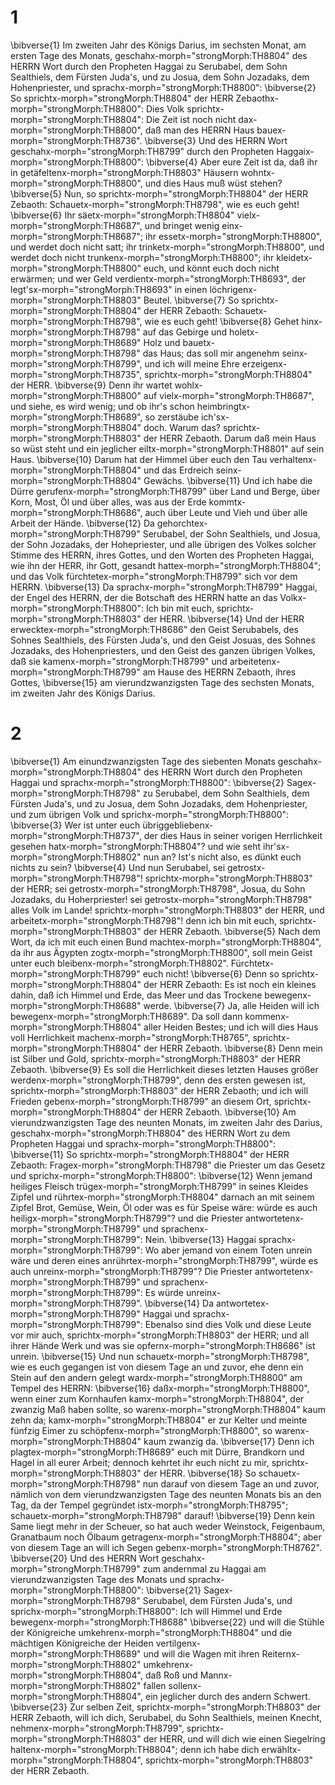 # 1 
\bibverse{1} Im zweiten Jahr des Königs Darius, im sechsten Monat, am ersten Tage des Monats, geschahx-morph="strongMorph:TH8804" des HERRN Wort durch den Propheten Haggai zu Serubabel, dem Sohn Sealthiels, dem Fürsten Juda's, und zu Josua, dem Sohn Jozadaks, dem Hohenpriester, und sprachx-morph="strongMorph:TH8800": \bibverse{2} So sprichtx-morph="strongMorph:TH8804" der HERR Zebaothx-morph="strongMorph:TH8800": Dies Volk sprichtx-morph="strongMorph:TH8804": Die Zeit ist noch nicht dax-morph="strongMorph:TH8800", daß man des HERRN Haus bauex-morph="strongMorph:TH8736". \bibverse{3} Und des HERRN Wort geschahx-morph="strongMorph:TH8799" durch den Propheten Haggaix-morph="strongMorph:TH8800": \bibverse{4} Aber eure Zeit ist da, daß ihr in getäfeltenx-morph="strongMorph:TH8803" Häusern wohntx-morph="strongMorph:TH8800", und dies Haus muß wüst stehen? \bibverse{5} Nun, so sprichtx-morph="strongMorph:TH8804" der HERR Zebaoth: Schauetx-morph="strongMorph:TH8798", wie es euch geht! \bibverse{6} Ihr säetx-morph="strongMorph:TH8804" vielx-morph="strongMorph:TH8687", und bringet wenig einx-morph="strongMorph:TH8687"; ihr essetx-morph="strongMorph:TH8800", und werdet doch nicht satt; ihr trinketx-morph="strongMorph:TH8800", und werdet doch nicht trunkenx-morph="strongMorph:TH8800"; ihr kleidetx-morph="strongMorph:TH8800" euch, und könnt euch doch nicht erwärmen; und wer Geld verdientx-morph="strongMorph:TH8693", der legt'sx-morph="strongMorph:TH8693" in einen löchrigenx-morph="strongMorph:TH8803" Beutel. \bibverse{7} So sprichtx-morph="strongMorph:TH8804" der HERR Zebaoth: Schauetx-morph="strongMorph:TH8798", wie es euch geht! \bibverse{8} Gehet hinx-morph="strongMorph:TH8798" auf das Gebirge und holetx-morph="strongMorph:TH8689" Holz und bauetx-morph="strongMorph:TH8798" das Haus; das soll mir angenehm seinx-morph="strongMorph:TH8799", und ich will meine Ehre erzeigenx-morph="strongMorph:TH8735", sprichtx-morph="strongMorph:TH8804" der HERR. \bibverse{9} Denn ihr wartet wohlx-morph="strongMorph:TH8800" auf vielx-morph="strongMorph:TH8687", und siehe, es wird wenig; und ob ihr's schon heimbringtx-morph="strongMorph:TH8689", so zerstäube ich'sx-morph="strongMorph:TH8804" doch. Warum das? sprichtx-morph="strongMorph:TH8803" der HERR Zebaoth. Darum daß mein Haus so wüst steht und ein jeglicher eiltx-morph="strongMorph:TH8801" auf sein Haus. \bibverse{10} Darum hat der Himmel über euch den Tau verhaltenx-morph="strongMorph:TH8804" und das Erdreich seinx-morph="strongMorph:TH8804" Gewächs. \bibverse{11} Und ich habe die Dürre gerufenx-morph="strongMorph:TH8799" über Land und Berge, über Korn, Most, Öl und über alles, was aus der Erde kommtx-morph="strongMorph:TH8686", auch über Leute und Vieh und über alle Arbeit der Hände. \bibverse{12} Da gehorchtex-morph="strongMorph:TH8799" Serubabel, der Sohn Sealthiels, und Josua, der Sohn Jozadaks, der Hohepriester, und alle übrigen des Volkes solcher Stimme des HERRN, ihres Gottes, und den Worten des Propheten Haggai, wie ihn der HERR, ihr Gott, gesandt hattex-morph="strongMorph:TH8804"; und das Volk fürchtetex-morph="strongMorph:TH8799" sich vor dem HERRN. \bibverse{13} Da sprachx-morph="strongMorph:TH8799" Haggai, der Engel des HERRN, der die Botschaft des HERRN hatte an das Volkx-morph="strongMorph:TH8800": Ich bin mit euch, sprichtx-morph="strongMorph:TH8803" der HERR. \bibverse{14} Und der HERR erwecktex-morph="strongMorph:TH8686" den Geist Serubabels, des Sohnes Sealthiels, des Fürsten Juda's, und den Geist Josuas, des Sohnes Jozadaks, des Hohenpriesters, und den Geist des ganzen übrigen Volkes, daß sie kamenx-morph="strongMorph:TH8799" und arbeitetenx-morph="strongMorph:TH8799" am Hause des HERRN Zebaoth, ihres Gottes, \bibverse{15} am vierundzwanzigsten Tage des sechsten Monats, im zweiten Jahr des Königs Darius. 

# 2 
\bibverse{1} Am einundzwanzigsten Tage des siebenten Monats geschahx-morph="strongMorph:TH8804" des HERRN Wort durch den Propheten Haggai und sprachx-morph="strongMorph:TH8800": \bibverse{2} Sagex-morph="strongMorph:TH8798" zu Serubabel, dem Sohn Sealthiels, dem Fürsten Juda's, und zu Josua, dem Sohn Jozadaks, dem Hohenpriester, und zum übrigen Volk und sprichx-morph="strongMorph:TH8800": \bibverse{3} Wer ist unter euch übriggebliebenx-morph="strongMorph:TH8737", der dies Haus in seiner vorigen Herrlichkeit gesehen hatx-morph="strongMorph:TH8804"? und wie seht ihr'sx-morph="strongMorph:TH8802" nun an? Ist's nicht also, es dünkt euch nichts zu sein? \bibverse{4} Und nun Serubabel, sei getrostx-morph="strongMorph:TH8798"! sprichtx-morph="strongMorph:TH8803" der HERR; sei getrostx-morph="strongMorph:TH8798", Josua, du Sohn Jozadaks, du Hoherpriester! sei getrostx-morph="strongMorph:TH8798" alles Volk im Lande! sprichtx-morph="strongMorph:TH8803" der HERR, und arbeitetx-morph="strongMorph:TH8798"! denn ich bin mit euch, sprichtx-morph="strongMorph:TH8803" der HERR Zebaoth. \bibverse{5} Nach dem Wort, da ich mit euch einen Bund machtex-morph="strongMorph:TH8804", da ihr aus Ägypten zogtx-morph="strongMorph:TH8800", soll mein Geist unter euch bleibenx-morph="strongMorph:TH8802". Fürchtetx-morph="strongMorph:TH8799" euch nicht! \bibverse{6} Denn so sprichtx-morph="strongMorph:TH8804" der HERR Zebaoth: Es ist noch ein kleines dahin, daß ich Himmel und Erde, das Meer und das Trockene bewegenx-morph="strongMorph:TH8688" werde. \bibverse{7} Ja, alle Heiden will ich bewegenx-morph="strongMorph:TH8689". Da soll dann kommenx-morph="strongMorph:TH8804" aller Heiden Bestes; und ich will dies Haus voll Herrlichkeit machenx-morph="strongMorph:TH8765", sprichtx-morph="strongMorph:TH8804" der HERR Zebaoth. \bibverse{8} Denn mein ist Silber und Gold, sprichtx-morph="strongMorph:TH8803" der HERR Zebaoth. \bibverse{9} Es soll die Herrlichkeit dieses letzten Hauses größer werdenx-morph="strongMorph:TH8799", denn des ersten gewesen ist, sprichtx-morph="strongMorph:TH8803" der HERR Zebaoth; und ich will Frieden gebenx-morph="strongMorph:TH8799" an diesem Ort, sprichtx-morph="strongMorph:TH8804" der HERR Zebaoth. \bibverse{10} Am vierundzwanzigsten Tage des neunten Monats, im zweiten Jahr des Darius, geschahx-morph="strongMorph:TH8804" des HERRN Wort zu dem Propheten Haggai und sprachx-morph="strongMorph:TH8800": \bibverse{11} So sprichtx-morph="strongMorph:TH8804" der HERR Zebaoth: Fragex-morph="strongMorph:TH8798" die Priester um das Gesetz und sprichx-morph="strongMorph:TH8800": \bibverse{12} Wenn jemand heiliges Fleisch trügex-morph="strongMorph:TH8799" in seines Kleides Zipfel und rührtex-morph="strongMorph:TH8804" darnach an mit seinem Zipfel Brot, Gemüse, Wein, Öl oder was es für Speise wäre: würde es auch heiligx-morph="strongMorph:TH8799"? und die Priester antwortetenx-morph="strongMorph:TH8799" und sprachenx-morph="strongMorph:TH8799": Nein. \bibverse{13} Haggai sprachx-morph="strongMorph:TH8799": Wo aber jemand von einem Toten unrein wäre und deren eines anrührtex-morph="strongMorph:TH8799", würde es auch unreinx-morph="strongMorph:TH8799"? Die Priester antwortetenx-morph="strongMorph:TH8799" und sprachenx-morph="strongMorph:TH8799": Es würde unreinx-morph="strongMorph:TH8799". \bibverse{14} Da antwortetex-morph="strongMorph:TH8799" Haggai und sprachx-morph="strongMorph:TH8799": Ebenalso sind dies Volk und diese Leute vor mir auch, sprichtx-morph="strongMorph:TH8803" der HERR; und all ihrer Hände Werk und was sie opfernx-morph="strongMorph:TH8686" ist unrein. \bibverse{15} Und nun schauetx-morph="strongMorph:TH8798", wie es euch gegangen ist von diesem Tage an und zuvor, ehe denn ein Stein auf den andern gelegt wardx-morph="strongMorph:TH8800" am Tempel des HERRN: \bibverse{16} daßx-morph="strongMorph:TH8800", wenn einer zum Kornhaufen kamx-morph="strongMorph:TH8804", der zwanzig Maß haben sollte, so warenx-morph="strongMorph:TH8804" kaum zehn da; kamx-morph="strongMorph:TH8804" er zur Kelter und meinte fünfzig Eimer zu schöpfenx-morph="strongMorph:TH8800", so warenx-morph="strongMorph:TH8804" kaum zwanzig da. \bibverse{17} Denn ich plagtex-morph="strongMorph:TH8689" euch mit Dürre, Brandkorn und Hagel in all eurer Arbeit; dennoch kehrtet ihr euch nicht zu mir, sprichtx-morph="strongMorph:TH8803" der HERR. \bibverse{18} So schauetx-morph="strongMorph:TH8798" nun darauf von diesem Tage an und zuvor, nämlich von dem vierundzwanzigsten Tage des neunten Monats bis an den Tag, da der Tempel gegründet istx-morph="strongMorph:TH8795"; schauetx-morph="strongMorph:TH8798" darauf! \bibverse{19} Denn kein Same liegt mehr in der Scheuer, so hat auch weder Weinstock, Feigenbaum, Granatbaum noch Ölbaum getragenx-morph="strongMorph:TH8804"; aber von diesem Tage an will ich Segen gebenx-morph="strongMorph:TH8762". \bibverse{20} Und des HERRN Wort geschahx-morph="strongMorph:TH8799" zum andernmal zu Haggai am vierundzwanzigsten Tage des Monats und sprachx-morph="strongMorph:TH8800": \bibverse{21} Sagex-morph="strongMorph:TH8798" Serubabel, dem Fürsten Juda's, und sprichx-morph="strongMorph:TH8800": Ich will Himmel und Erde bewegenx-morph="strongMorph:TH8688" \bibverse{22} und will die Stühle der Königreiche umkehrenx-morph="strongMorph:TH8804" und die mächtigen Königreiche der Heiden vertilgenx-morph="strongMorph:TH8689" und will die Wagen mit ihren Reiternx-morph="strongMorph:TH8802" umkehrenx-morph="strongMorph:TH8804", daß Roß und Mannx-morph="strongMorph:TH8802" fallen sollenx-morph="strongMorph:TH8804", ein jeglicher durch des andern Schwert. \bibverse{23} Zur selben Zeit, sprichtx-morph="strongMorph:TH8803" der HERR Zebaoth, will ich dich, Serubabel, du Sohn Sealthiels, meinen Knecht, nehmenx-morph="strongMorph:TH8799", sprichtx-morph="strongMorph:TH8803" der HERR, und will dich wie einen Siegelring haltenx-morph="strongMorph:TH8804"; denn ich habe dich erwähltx-morph="strongMorph:TH8804", sprichtx-morph="strongMorph:TH8803" der HERR Zebaoth. 